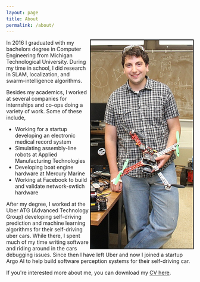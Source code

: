 ```yaml
---
layout: page
title: About
permalink: /about/
---
```


<img style="float: right;" src="/josh_in_lab.jpg" border="2">
In 2016 I graduated with my bachelors degree in Computer Engineering from Michigan Technological University.  During my time in school, I did research in SLAM, localization, and swarm-intelligence algorithms.

Besides my academics, I worked at several companies for internships and co-ops doing a variety of work.  Some of these include,

* Working for a startup developing an electronic medical record system
* Simulating assembly-line robots at Applied Manufacturing Technologies
* Developing boat engine hardware at Mercury Marine
* Working at Facebook to build and validate network-swtich hardware

After my degree, I worked at the Uber ATG (Advanced Technology Group) developing self-driving prediction and machine learning algorithms for their self-driving uber cars.  While there, I spent much of my time writing software and riding around in the cars debugging issues.  Since then I have left Uber and now I joined a startup Argo AI to help build software perception systems for their self-driving car.

If you're interested more about me, you can download my [CV here](/ManelaCV.pdf).

